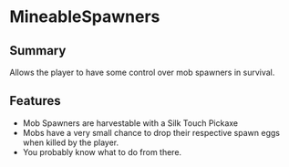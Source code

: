 # MineableSpawners
## Summary
Allows the player to have some control over mob spawners in survival.
## Features
- Mob Spawners are harvestable with a Silk Touch Pickaxe
- Mobs have a very small chance to drop their respective spawn eggs when killed by the player. 
- You probably know what to do from there.